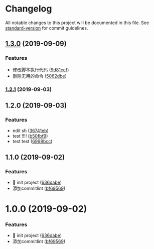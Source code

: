 # Changelog

All notable changes to this project will be documented in this file. See [standard-version](https://github.com/conventional-changelog/standard-version) for commit guidelines.

## [1.3.0](https://github.com/GaryHjy/auto-changelog/compare/v1.2.1...v1.3.0) (2019-09-09)


### Features

* 修改脚本执行代码 ([9d81ccf](https://github.com/GaryHjy/auto-changelog/commit/9d81ccf))
* 删除无用的命令 ([5062dbe](https://github.com/GaryHjy/auto-changelog/commit/5062dbe))

### [1.2.1](https://github.com/GaryHjy/auto-changelog/compare/v1.2.0...v1.2.1) (2019-09-03)

## 1.2.0 (2019-09-03)


### Features

* edit sh ([36741eb](https://github.com/GaryHjy/auto-changelog/commit/36741eb))
* test !!!! ([b50fbf9](https://github.com/GaryHjy/auto-changelog/commit/b50fbf9))
* test test ([6998bcc](https://github.com/GaryHjy/auto-changelog/commit/6998bcc))

## 1.1.0 (2019-09-02)


### Features

* 🎸 init project ([636dabe](https://github.com/GaryHjy/auto-changelog/commit/636dabe))
* 添加commitlint ([bf69569](https://github.com/GaryHjy/auto-changelog/commit/bf69569))

# 1.0.0 (2019-09-02)


### Features

* 🎸 init project ([636dabe](https://github.com/GaryHjy/auto-changelog/commit/636dabe))
* 添加commitlint ([bf69569](https://github.com/GaryHjy/auto-changelog/commit/bf69569))
